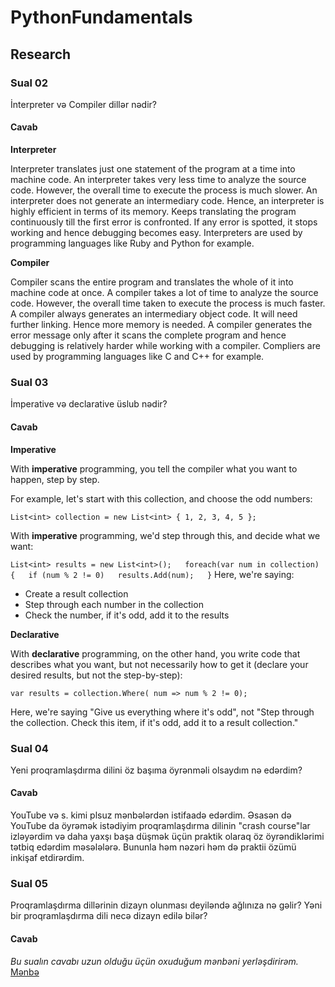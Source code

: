 # PythonFundamentals

## Research

### Sual 02

İnterpreter və Compiler dillər nədir?

#### Cavab

**Interpreter**

Interpreter translates just one statement of the program at a time into machine code. An interpreter takes very less time to analyze the source code. However, the overall time to execute the process is much slower. An interpreter does not generate an intermediary code. Hence, an interpreter is highly efficient in terms of its memory. Keeps translating the program continuously till the first error is confronted. If any error is spotted, it stops working and hence debugging becomes easy. Interpreters are used by programming languages like Ruby and Python for example.

**Compiler**

Compiler scans the entire program and translates the whole of it into machine code at once. A compiler takes a lot of time to analyze the source code. However, the overall time taken to execute the process is much faster. A compiler always generates an intermediary object code. It will need further linking. Hence more memory is needed. A compiler generates the error message only after it scans the complete program and hence debugging is relatively harder while working with a compiler. Compliers are used by programming languages like C and C++ for example.

### Sual 03

İmperative və declarative üslub nədir?

#### Cavab

**Imperative**

With **imperative** programming, you tell the compiler what you want to happen, step by step.

For example, let's start with this collection, and choose the odd numbers:

`List<int> collection = new List<int> { 1, 2, 3, 4, 5 };`

With **imperative** programming, we'd step through this, and decide what we want:

`List<int> results = new List<int>();  
foreach(var num in collection)  
{  
    if (num % 2 != 0)  
          results.Add(num);  
}`
Here, we're saying:

- Create a result collection
- Step through each number in the collection
- Check the number, if it's odd, add it to the results

**Declarative**

With **declarative** programming, on the other hand, you write code that describes what you want, but not necessarily how to get it (declare your desired results, but not the step-by-step):

`var results = collection.Where( num => num % 2 != 0);`

Here, we're saying "Give us everything where it's odd", not "Step through the collection. Check this item, if it's odd, add it to a result collection."
### Sual 04

Yeni proqramlaşdırma dilini öz başıma öyrənməli olsaydım nə edərdim?

#### Cavab

YouTube və s. kimi plsuz mənbələrdən istifaadə edərdim. Əsasən də YouTube da öyrəmək istədiyim proqramlaşdırma dilinin "crash course"lar izləyərdim və daha yaxşı başa düşmək üçün praktik olaraq öz öyrəndiklərimi tətbiq edərdim məsələlərə. Bununla həm nəzəri həm də praktii özümü inkişaf etdirərdim.
### Sual 05

Proqramlaşdırma dillərinin dizayn olunması deyiləndə ağlınıza nə gəlir? Yəni bir proqramlaşdırma dili necə dizayn edilə bilər?

#### Cavab

*Bu sualın cavabı uzun olduğu üçün oxuduğum mənbəni yerləşdirirəm.*
[Mənbə](http://ducklang.org/designing-a-programming-language-i)